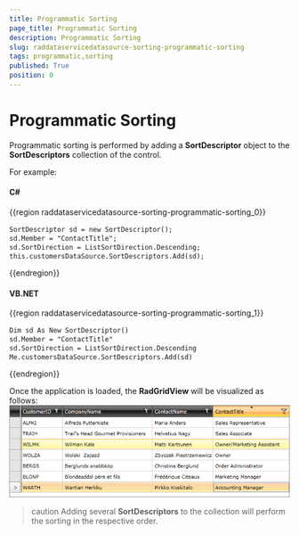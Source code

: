 ```yaml
---
title: Programmatic Sorting
page_title: Programmatic Sorting
description: Programmatic Sorting
slug: raddataservicedatasource-sorting-programmatic-sorting
tags: programmatic,sorting
published: True
position: 0
---
```


# Programmatic Sorting

Programmatic sorting is performed by adding a __SortDescriptor__ object to the __SortDescriptors__ collection of the control. 

For example: 

#### __C#__

{{region raddataservicedatasource-sorting-programmatic-sorting_0}}

	SortDescriptor sd = new SortDescriptor();
	sd.Member = "ContactTitle";
	sd.SortDirection = ListSortDirection.Descending;
	this.customersDataSource.SortDescriptors.Add(sd);
{{endregion}}

#### __VB.NET__

{{region raddataservicedatasource-sorting-programmatic-sorting_1}}

	Dim sd As New SortDescriptor()
	sd.Member = "ContactTitle"
	sd.SortDirection = ListSortDirection.Descending
	Me.customersDataSource.SortDescriptors.Add(sd)
{{endregion}}

Once the application is loaded, the __RadGridView__ will be visualized as follows:
![](images/RadDataServiceDataSource_ProgrammaticSorting.png)

>caution Adding several __SortDescriptors__ to the collection will perform the sorting in the respective order.